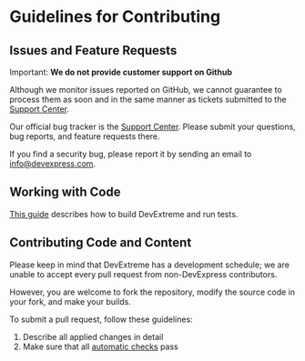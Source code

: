 # Guidelines for Contributing

## Issues and Feature Requests

Important: **We do not provide customer support on Github** 

Although we monitor issues reported on GitHub, we cannot guarantee to process them as soon and in the same manner as tickets submitted to the [Support Center](https://www.devexpress.com/sc).

Our official bug tracker is the [Support Center](https://www.devexpress.com/sc). Please submit your questions, bug reports, and feature requests there.

If you find a security bug, please report it by sending an email to info@devexpress.com.

## Working with Code

[This guide](README_DEVELOPERS.md) describes how to build DevExtreme and run tests.

## Contributing Code and Content

Please keep in mind that DevExtreme has a development schedule; we are unable to accept every pull request from non-DevExpress contributors.

However, you are welcome to fork the repository, modify the source code in your fork, and make your builds.

To submit a pull request, follow these guidelines:

1. Describe all applied changes in detail 
2. Make sure that all [automatic checks](README_DEVELOPERS.md#tests-and-ci) pass
